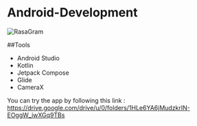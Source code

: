 # Android-Development

![RasaGram](https://github.com/RasaGram/Android-Development/assets/44234831/8c888c67-6e7e-4e60-8a5c-46c8dd7f3a33)

##Tools
- Android Studio
- Kotlin
- Jetpack Compose
- Glide
- CameraX

You can try the app by following this link : https://drive.google.com/drive/u/0/folders/1HLe6YA6jMudzkrIN-EOggW_iwXGq9TBs 
